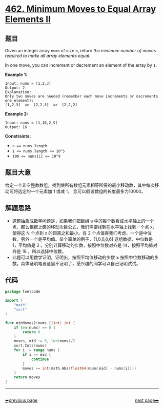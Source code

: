 # [462. Minimum Moves to Equal Array Elements II](https://leetcode.com/problems/minimum-moves-to-equal-array-elements-ii/)


## 题目

Given an integer array `nums` of size `n`, return *the minimum number of moves required to make all array elements equal*.

In one move, you can increment or decrement an element of the array by `1`.

**Example 1:**

```
Input: nums = [1,2,3]
Output: 2
Explanation:
Only two moves are needed (remember each move increments or decrements one element):
[1,2,3]  =>  [2,2,3]  =>  [2,2,2]
```

**Example 2:**

```
Input: nums = [1,10,2,9]
Output: 16
```

**Constraints:**

- `n == nums.length`
- `1 <= nums.length <= 10^5`
- `109 <= nums[i] <= 10^9`

## 题目大意

给定一个非空整数数组，找到使所有数组元素相等所需的最小移动数，其中每次移动可将选定的一个元素加 1 或减 1。 您可以假设数组的长度最多为10000。

## 解题思路

- 这题抽象成数学问题是，如果我们把数组 a 中的每个数看成水平轴上的一个点，那么根据上面的移动次数公式，我们需要找到在水平轴上找到一个点 x，使得这 N 个点到 x 的距离之和最小。有 2 个点值得我们考虑，一个是中位数，另外一个是平均值。举个简单的例子，[1,0,0,8,6] 这组数据，中位数是 1，平均值是 3 。分别计算移动的步数，按照中位数对齐是 14，按照平均值对齐是 16 。所以选择中位数。
- 此题可以用数学证明，证明出，按照平均值移动的步数 ≥ 按照中位数移动的步数。具体证明笔者这里不证明了，感兴趣的同学可以自己证明试试。

## 代码

```go
package leetcode

import (
	"math"
	"sort"
)

func minMoves2(nums []int) int {
	if len(nums) == 0 {
		return 0
	}
	moves, mid := 0, len(nums)/2
	sort.Ints(nums)
	for i := range nums {
		if i == mid {
			continue
		}
		moves += int(math.Abs(float64(nums[mid] - nums[i])))
	}
	return moves
}
```



----------------------------------------------
<div style="display: flex;justify-content: space-between;align-items: center;">
<p><a href="https://books.halfrost.com/leetcode/ChapterFour/0400~0499/0461.Hamming-Distance/">⬅️previous page</a></p>
<p><a href="https://books.halfrost.com/leetcode/ChapterFour/0400~0499/0463.Island-Perimeter/">next page➡️</a></p>
</div>
